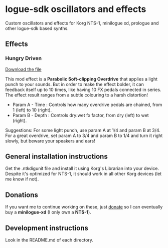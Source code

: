 # logue-sdk oscillators and effects

Custom oscillators and effects for Korg NTS-1, minilogue xd, prologue and other logue-sdk based synths.

## Effects

### Hungry Driven

[Download the file](https://github.com/liopic/logue-osc-fx/raw/main/hungry_driven.ntkdigunit)

This mod effect is a __Parabolic Soft-clipping Overdrive__ that applies a light punch
to your sounds. But in order to make the effect bolder, it can feedback itself up to 10
times, like having 10 FX pedals connected in series. The effect result ranges from a
subtle colouring to a harsh distortion!

* Param A - Time : Controls how many overdrive pedals are chained, from 1 (left) to 10 (right).
* Param B - Depth : Controls dry:wet fx factor, from dry (left) to wet (right).

Suggestions: For some light punch, use param A at 1/4 and param B at 3/4. For a great
overdrive, set param A to 3/4 and param B to 1/4 and turn it right slowly, but beware your
speakers and ears!

## General installation instructions

Get the .ntkdigunit file and install it using Korg's Librarian into your device. Despite
it's optimized for NTS-1, it should work in all other Korg devices (let me know if not).

## Donations

If you want me to continue working on these, just [donate](https://www.paypal.com/paypalme/liopic)
so I can eventually buy a __minilogue-xd__ (I only own a __NTS-1__).

## Development instructions

Look in the README.md of each directory.
